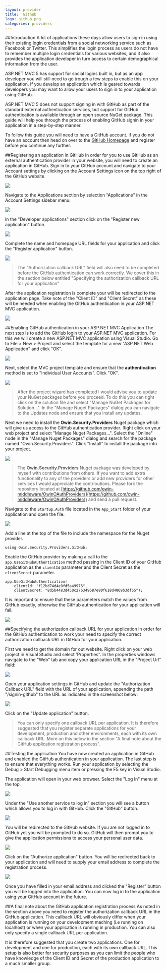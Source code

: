```yaml
---
layout: provider
title:  Github
logo: github.png
categories: providers
---
```

##Introduction
A lot of applications these days allow users to sign in using their existing login credentials from a social networking service such as Facebook or Twitter.  This simplifies the login process as users do not have to remember multiple login credentials for various websites, and it also provides the application developer in turn access to certain demographical information from the user.

ASP.NET MVC 5 has support for social logins built in, but as an app developer you will still need to go trough a few steps to enable this on your application.  If you develop an application which is geared towards developers you may want to allow your users to sign in to your application using GitHub.  

ASP.NET MVC 5 does not support signing in with GitHub as part of the standard external authentication services, but support for GitHub authentication is available through an open source NuGet package. This guide will help you through the process of enabling GitHub signin in your application in a step-by-step manner.

To follow this guide you will need to have a GitHub account.  If you do not have an account then head on over to the [GitHub Homepage](http://www.github.com) and register before you continue any further.

##Registering an application in GitHub
In order for you to use GitHub as an external authentication provider in your website, you will need to create an application in GitHub.  Sign in to your GitHub account and navigate to your Account settings by clicking on the Account Settings icon on the top right of the GitHub website.

![](/images/guides/github/github_account_settings_menu.png)

Navigate to the Applications section by selection "Applications" in the Account Settings sidebar menu.

![](/images/guides/github/account_settings_sidebar.png)

In the "Developer applications" section click on the "Register new application" button.

![](/images/guides/github/developer_applications_section.png)

Complete the name and homepage URL fields for your application and click the "Register application" button.

![](/images/guides/github/github_application_registration.png)

> The "Authorization callback URL" field will also need to be completed before the GitHub authentication can work correctly.  We cover this in the section below entitled "Specifying the authorization callback URL for your application"

After the application registration is complete your will be redirected to the application page.  Take note of the "Client ID" and "Client Secret" as these will be needed when enabling the GitHub authentication in your ASP.NET MVC application.

![](/images/guides/github/application_keys.png)

##Enabling GitHub authentication in your ASP.NET MVC Application
The next step is to add the GitHub login to your ASP.NET MVC application.  For this we will create a new ASP.NET MVC application using Visual Studio. Go to File > New > Project and select the template for a new "ASP.NET Web Application" and click "OK".

![](/images/guides/github/new_project.png)

Next, select the MVC project template and ensure that the **authentication** method is set to "Individual User Accounts".  Click "OK".

![](/images/guides/github/new_project_mvc.png)

> After the project wizard has completed I would advise you to update your NuGet packages before you proceed.  To do this you can right click on the solution file and select "Manage NuGet Packages for Solution...".  In the "Manage Nuget Packages" dialog you can navigate to the Updates node and ensure that you install any updates.

Next we need to install the **Owin.Security.Providers** Nuget package which will give us access to the GitHub authentication provider.  Right click on your web project and select "Manage Nuget Packages...". Select the "Online" node in the "Manage Nuget Packages" dialog and search for the package named "Owin.Security.Providers".  Click "Install" to install the package into your project.

![](/images/guides/github/nuget_package_dialog.png)

> The **Owin.Security.Providers** Nuget package was developed by myself with contributions from others.  If you want to add extra functionality to any of the providers or add new providers for other services I would appreciate the contributions.  Please fork the repository located at [https://github.com/owin-middleware/OwinOAuthProviders](https://github.com/owin-middleware/OwinOAuthProviders) and send a pull request.

Navigate to the `Startup.Auth` file located in the `App_Start` folder of your application and open the file.

![](/images/guides/github/navigate_startup_auth.png)

Add a line at the top of the file to include the namespace for the Nuget provider.

	using Owin.Security.Providers.GitHub;


Enable the GitHub provider by making a call to the `app.UseGitHubAuthentication` method passing in the Client ID of your GitHub application as the `clientId` parameter and the Client Secret as the `clientSecret` parameter.


	app.UseGitHubAuthentication(
    	clientId: "f12bd74d4e0fd5a49976",
    	clientSecret: "8d5b4483d450c276349687e80f618d4069b3df65");


It is important to ensure that these parameters match the values from GitHub exactly, otherwise the GitHub authentication for your application will fail.

![](/images/guides/github/keys_matchup.png)

##Specifying the authorization callback URL for your application
In order for the GitHub authentication to work your need to specify the correct authorization callback URL in GitHub for your application.

First we need to get the domain for out website. Right click on your web project in Visual Studio and select 'Properties".  In the properties windows navigate to the "Web" tab and copy your application URL in the "Project Url" field:

![](/images/guides/github/project_properties.png)

Open your application settings in GitHub and update the "Authorization Callback URL" field with the URL of your application, appending the path "/signin-github" to the URL as indicated in the screenshot below:

![](/images/guides/github/update_github_application_callback.png)

Click on the "Update application" button.

> You can only specify one callback URL per application.  It is therefore suggested that you register separate applications for your development, production and other environments, each with its own callback URL.  More on this below in the section "A final note about the GitHub application registration process".

##Testing the application
You have now created an application in GitHub and enabled the GitHub authentication in your application.  The last step is to ensure that everything works.  Run your application by selecting the Debug > Start Debugging menu item or pressing the F5 key in Visual Studio.

The application will open in your web browser.  Select the "Log In" menu at the top.

![](/images/guides/github/application_start_screen.png)

Under the "Use another service to log in" section you will see a button which allows you to log in with GitHub.  Click the "GitHub" button.

![](/images/guides/github/application_login_screen.png)

You will be redirected to the GitHub website.  If you are not logged in to GitHub yet you will be prompted to do so.  GitHub will then prompt you to give the application permissions to access your personal user data.

![](/images/guides/github/github_permission.png)

Click on the "Authorize application" button.  You will be redirected back to your application and will need to supply your email address to complete the registration process.

![](/images/guides/github/complete_registration.png)

Once you have filled in your email address and clicked the "Register" button you will be logged into the application.  You can now log in to the application using your GitHub account in the future.

##A final note about the GitHub application registration process
As noted in the section above you need to register the authorization callback URL in the GitHub application.  This callback URL will obviously differ when your application is running on your development maching (i.e running on localhost) or when your application is running in production.  You can also only specify a single callback URL per application.

It is therefore suggested that you create two applications.  One for development and one for production, each with its own callback URL. This setup is also better for security purposes as you can limit the people who have knowledge of the Client ID and Secret of the production application to a much smaller group.


